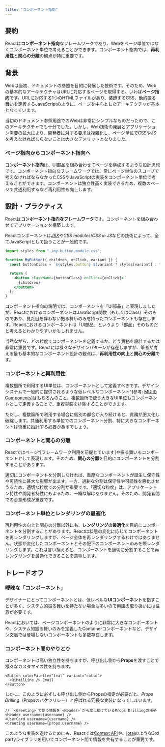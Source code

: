 ```yaml
---
title: "コンポーネント指向"
---
```


## 要約

Reactは**コンポーネント指向**なフレームワークであり、Webをページ単位ではなくコンポーネント単位で考えることができます。コンポーネント指向では、**再利用性**と**関心の分離**の観点が特に重要です。

## 背景

Webは当初、ドキュメントの参照を目的に発展した技術です。そのため、Webの基本的なアーキテクチャはURLに対応するページを取得する、いわば**ページ指向**です。URLに対応する1つのHTMLファイルがあり、装飾するCSS、動的振る舞いを定義するJavaScriptのように、ページを中心としたアーキテクチャが基本となっています。

当初のドキュメント参照用途でのWebは非常にシンプルなものだったので、このアーキテクチャでも十分でした。しかし、Web技術の発展とアプリケーション需要の拡大により、開発者に対する要求は複雑化し、ページ単位でCSSやJSを考えなければならないことは大きなデメリットとなりました。

### ページ指向からコンポーネント指向へ

**コンポーネント指向**は、UI部品を組み合わせてページを構成するような設計思想です。コンポーネント指向なフレームワークでは、常にページ単位のスコープで考えなければならなかったCSSやJavaScriptの実装をコンポーネント単位で考えることができます。コンポーネントは独立性高く実装できるため、複数のページで共通利用するなど再利用性も向上します。

## 設計・プラクティス

Reactは**コンポーネント指向なフレームワーク**です。コンポーネントを組み合わせてアプリケーションを構築します。

Reactコンポーネントは[_JSX_](./part_1_jsx)や*CSS modules*/*CSS in JS*などの技術によって、全てJavaScriptとして扱うことが一般的です。

```jsx
import styles from "./my-button.module.css";

function MyButton({ children, onClick, variant }) {
  const buttonClass = `${styles.button} ${variant ? styles[variant] : ""}`;

  return (
    <button className={buttonClass} onClick={onClick}>
      {children}
    </button>
  );
}
```

コンポーネント指向の説明では、コンポーネントを「UI部品」と表現しましたが、ReactにおけるコンポーネントはJavaScript関数（もしくはClass）そのものであり、見た目を伴わない振る舞いのみを持ったコンポーネントも存在します。Reactにおけるコンポーネントは「UI部品」というより「部品」そのものだと考えるとわかりやすいかもしれません。

当然ながら、どの粒度でコンポーネントを定義するか、どう責務を設計するかは非常に重要です。Reactには様々なデザインパターンが存在しますが、筆者が考える最も基本的なコンポーネント設計の観点は、**再利用性の向上**と**関心の分離**です。

### コンポーネントと再利用性

複数個所で利用するUI単位は、コンポーネントとして定義すべきです。デザインシステムで一般的に提供されるような低レベルなコンポーネント^[参考: [MUIのComponents](https://mui.com/components/)]はもちろんのこと、複数箇所で使う大きなUI単位もコンポーネントとして定義することで、重複実装を排除することができます。

ただし、複数箇所で利用する場合に個別の都合が入り続けると、責務が肥大化し破綻します。共通利用する単位でのコンポーネント分割、特に大きなコンポーネントは慎重に設計する必要があるでしょう。

### コンポーネントと関心の分離

Reactではページ^[フレームワーク利用を前提とています]や振る舞いもコンポーネントとして表現します。そのため、**関心の分離**を目的にコンポーネントを分割することがあります。

適切にコンポーネントを分割しなければ、重厚なコンポーネントが誕生し保守性や可読性に甚大な影響が出ます。一方、過剰な分割は保守性や可読性を悪化させうるため、適切な粒度での分割が重要です。「適切な粒度」は、アプリケーション特性や開発者特性にもよるため、一概な解はありません。そのため、開発者間での合意形成が重要です。

### コンポーネント単位とレンダリングの最適化

再利用性の向上と関心の分離以外にも、**レンダリングの最適化**を目的にコンポーネントを分割することがあります。Reactは状態の変化に応じてコンポーネントを再レンダリングしますが、ページ全体を再レンダリングするわけではありません。状態が変化したコンポーネントとその配下のコンポーネントのみを際レンダリングします。これは言い換えると、コンポーネントを適切に分割することで再レンダリングを最適化できることを意味します。

## トレードオフ

### 曖昧な「コンポーネント」

デザイナーにとってコンポーネントとは、低レベルな**UIコンポーネント**を指すことが多く、システム的振る舞いを持たない場合も多いので用語の取り扱いには注意が必要です。

Reactにおいては、ページコンポーネントのように非常に大きなコンポーネントや、システム的振る舞いのみを定義したContainerコンポーネントなど、デザイン文脈では登場しないコンポーネントも多数存在します。

### コンポーネント間のやりとり

コンポーネントは高い独立性を持ちますが、呼び出し側から**Props**を渡すことで様々なカスタマイズ性を持ちます。

```tsx
<Button colorPalette="teal" variant="solid">
  <RiMailLine /> Email
</Button>
```

しかし、このように必ずしも呼び出し側からPropsの指定が必要だと、_Props Drilling_（Propsのバケツリレー）と呼ばれる冗長な実装になってしまいます。

```tsx
// `<Greeting>`で使う情報を`<Header>`から渡し続けているProps Drillingの様子
<Header username={username} />
<UserCard username={username} />
<Greeting username={props.username} />
```

このような実装を避けるためにも、Reactでは[Context API](https://ja.react.dev/learn/passing-data-deeply-with-context)や、[jotai](https://jotai.org/)のような3rd partyライブラリを用いてコンポーネント間で情報を共有することが重要です。
